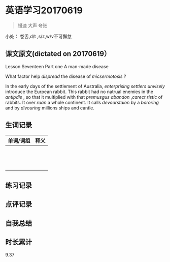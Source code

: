 # 英语学习20170619

> 慢速 大声 夸张

小处： 卷舌,d/t ,s/z,w/v不可懈怠

## 课文原文(dictated on 20170619）

Lesson Seventeen  Part one  A man-made disease

What factor help _dispread_ the disease of _micsermotosis_ ?

In the early days of the settlement of Australia, _enterprising_ _settlers_ _unvisely_ introduce the Eurpean rabbit.
This rabbit had no natrual enemies in the _antipdis_ , so that it multiplied with that _premusgus_ _abandon_ ,_carect_ _ristic_ of rabbits.
It over _ruan_ a whole continent.
It calls _devourstaion_ by a _bororing_ and by _divouring_   millions ships and cantle.

## 生词记录
| 单词/词组 | 释义   |
| :---- | :--- |
|       |      |
|       |      |
|       |      |
|       |      |
|       |      |
|       |      |
|       |      |
|       |      |
|       |      |
|       |      |
|       |      |
|       |      |
|       |      |



## 练习记录

## 点评记录

## 自我总结

## 时长累计
9.37

